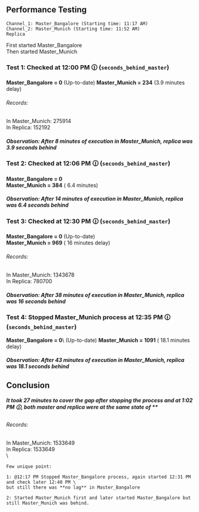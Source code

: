 ## Performance Testing

````
Channel_1: Master_Bangalore (Starting time: 11:17 AM)
Channel_2: Master_Munich (Starting time: 11:52 AM)
Replica
````

First started Master_Bangalore \
Then started Master_Munich


### Test 1: Checked at 12:00 PM 🕧 (`seconds_behind_master`)
**Master_Bangalore = 0** (Up-to-date) 
**Master_Munich = 234** (3.9 minutes delay) 

###### Records:
In Master_Munich: 275914 \
In Replica:       152192

##### *Observation*: After 8 minutes of execution in Master_Munich, replica was 3.9 seconds behind


### Test 2: Checked at 12:06 PM 🕧 (`seconds_behind_master`)
**Master_Bangalore = 0**\
**Master_Munich = 384** ( 6.4 minutes) 

##### *Observation*: After 14 minutes of execution in Master_Munich, replica was 6.4 seconds behind



### Test 3: Checked at 12:30 PM 🕧 (`seconds_behind_master`)
**Master_Bangalore = 0** (Up-to-date) \
**Master_Munich = 969** ( 16 minutes delay) 

###### Records:
In Master_Munich: 1343678 \
In Replica:       780700

##### *Observation*: After 38 minutes of execution in Master_Munich, replica was 16 seconds behind



### Test 4: Stopped Master_Munich process at 12:35 PM 🕧 (`seconds_behind_master`)
**Master_Bangalore = 0**\ (Up-to-date)
**Master_Munich = 1091** ( 18.1 minutes delay) 

##### *Observation*: After 43 minutes of execution in Master_Munich, replica was 18.1 seconds behind

## Conclusion

##### It took 27 minutes to cover the gap after stopping the process and at 1:02 PM 🕧, both master and replica were at the same state of **

###### Records:
In Master_Munich: 1533649 \
In Replica:       1533649 \
\


````
Few unique point:

1: @12:17 PM Stopped Master_Bangalore process, again started 12:31 PM and check later 12:40 PM \
but still there was **no lag** in Master_Bangalore

2: Started Master_Munich first and later started Master_Bangalore but still Master_Munich was behind.

````





